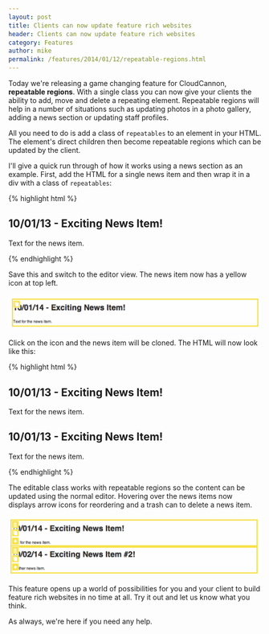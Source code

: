 ```yaml
---
layout: post
title: Clients can now update feature rich websites
header: Clients can now update feature rich websites
category: Features
author: mike
permalink: /features/2014/01/12/repeatable-regions.html 
---
```


Today we're releasing a game changing feature for CloudCannon, <strong>repeatable regions</strong>. With a single class you can now give your clients the ability to add, move and delete a repeating element. Repeatable regions will help in a number of situations such as updating photos in a photo gallery, adding a news section or updating staff profiles.

All you need to do is add a class of <code>repeatables</code> to an element in your HTML. The element's direct children then become repeatable regions which can be updated by the client.

I'll give a quick run through of how it works using a news section as an example. First, add the HTML for a single news item and then wrap it in a div with a class of <code>repeatables</code>:

{% highlight html %}
<div class="repeatables">
    <div class="editable">
        <h2>10/01/13 - Exciting News Item!</h2>
        <p>Text for the news item.</p>
    </div>
</div>
{% endhighlight %}

Save this and switch to the editor view. The news item now has a yellow icon at top left.

![Repeatables example](/img/blog/repeatables_1.png)

Click on the icon and the news item will be cloned. The HTML will now look like this:

{% highlight html %}
<div class="repeatables">
    <div class="editable">
        <h2>10/01/13 - Exciting News Item!</h2>
        <p>Text for the news item.</p>
    </div>
    <div class="editable">
        <h2>10/01/13 - Exciting News Item!</h2>
        <p>Text for the news item.</p>
    </div>
</div>
{% endhighlight %}

The editable class works with repeatable regions so the content can be updated using the normal editor. Hovering over the news items now displays arrow icons for reordering and a trash can to delete a news item.

![Repeatables example #2](/img/blog/repeatables_2.png)

This feature opens up a world of possibilities for you and your client to build feature rich websites in no time at all. Try it out and let us know what you think.

As always, we're here if you need any help.
